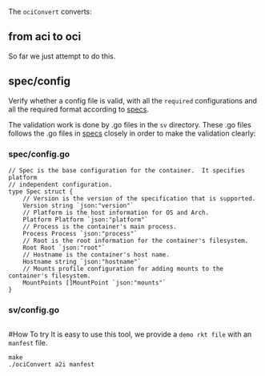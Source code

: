 The `ociConvert` converts:

## from aci to oci
So far we just attempt to do this.

## spec/config
Verify whether a config file is valid, with all the `required` configurations
and all the required format according to [specs](https://github.com/opencontainers/specs).

The validation work is done by .go files in the `sv` directory.
These .go files follows the .go files in [specs](https://github.com/opencontainers/specs) closely
in order to make the validation clearly:

### spec/config.go
```
// Spec is the base configuration for the container.  It specifies platform
// independent configuration.
type Spec struct {
	// Version is the version of the specification that is supported.
	Version string `json:"version"`
	// Platform is the host information for OS and Arch.
	Platform Platform `json:"platform"`
	// Process is the container's main process.
	Process Process `json:"process"`
	// Root is the root information for the container's filesystem.
	Root Root `json:"root"`
	// Hostname is the container's host name.
	Hostname string `json:"hostname"`
	// Mounts profile configuration for adding mounts to the container's filesystem.
	MountPoints []MountPoint `json:"mounts"`
}
```

### sv/config.go
```
```

#How To try
It is easy to use this tool, we provide a `demo rkt file` with an `manfest` file. 


```
make
./ociConvert a2i manfest
```
